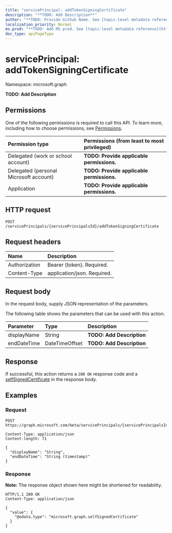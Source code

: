 ```yaml
---
title: "servicePrincipal: addTokenSigningCertificate"
description: "**TODO: Add Description**"
author: "**TODO: Provide Github Name. See [topic-level metadata reference](https://msgo.azurewebsites.net/add/document/guidelines/metadata.html#topic-level-metadata)**"
localization_priority: Normal
ms.prod: "**TODO: Add MS prod. See [topic-level metadata reference](https://msgo.azurewebsites.net/add/document/guidelines/metadata.html#topic-level-metadata)**"
doc_type: apiPageType
---
```


# servicePrincipal: addTokenSigningCertificate
Namespace: microsoft.graph

**TODO: Add Description**

## Permissions
One of the following permissions is required to call this API. To learn more, including how to choose permissions, see [Permissions](/graph/permissions-reference).

|Permission type|Permissions (from least to most privileged)|
|:---|:---|
|Delegated (work or school account)|**TODO: Provide applicable permissions.**|
|Delegated (personal Microsoft account)|**TODO: Provide applicable permissions.**|
|Application|**TODO: Provide applicable permissions.**|

## HTTP request

<!-- {
  "blockType": "ignored"
}
-->
``` http
POST /servicePrincipals/{servicePrincipalsId}/addTokenSigningCertificate
```

## Request headers
|Name|Description|
|:---|:---|
|Authorization|Bearer {token}. Required.|
|Content-Type|application/json. Required.|

## Request body
In the request body, supply JSON representation of the parameters.

The following table shows the parameters that can be used with this action.

|Parameter|Type|Description|
|:---|:---|:---|
|displayName|String|**TODO: Add Description**|
|endDateTime|DateTimeOffset|**TODO: Add Description**|



## Response

If successful, this action returns a `200 OK` response code and a [selfSignedCertificate](../resources/selfsignedcertificate.md) in the response body.

## Examples

### Request
<!-- {
  "blockType": "request",
  "name": "serviceprincipal_addtokensigningcertificate"
}
-->
``` http
POST https://graph.microsoft.com/beta/servicePrincipals/{servicePrincipalsId}/addTokenSigningCertificate

Content-Type: application/json
Content-length: 71

{
  "displayName": "String",
  "endDateTime": "String (timestamp)"
}
```


### Response
**Note:** The response object shown here might be shortened for readability.
<!-- {
  "blockType": "response",
  "truncated": true,
  "@odata.type": "microsoft.graph.selfSignedCertificate"
}
-->
``` http
HTTP/1.1 200 OK
Content-Type: application/json

{
  "value": {
    "@odata.type": "microsoft.graph.selfSignedCertificate"
  }
}
```

